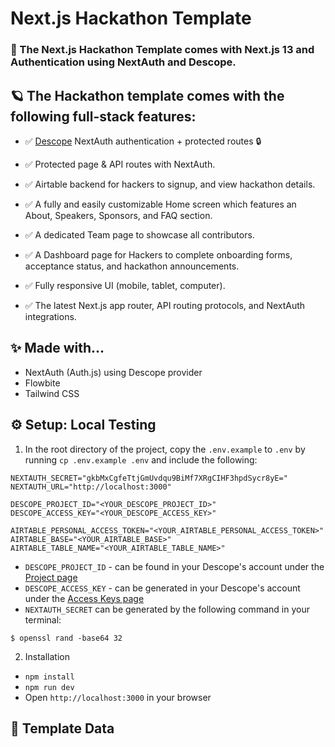 # Next.js Hackathon Template

### 🚀 The Next.js Hackathon Template comes with Next.js 13 and Authentication using NextAuth and Descope. 

## 🪐 The Hackathon template comes with the following full-stack features:

- ✅ [Descope](https://descope.com) NextAuth authentication + protected routes :lock:
- ✅ Protected page & API routes with NextAuth.
- ✅ Airtable backend for hackers to signup, and view hackathon details. 

- ✅ A fully and easily customizable Home screen which features an About, Speakers, Sponsors, and FAQ section.
- ✅ A dedicated Team page to showcase all contributors.  
- ✅ A Dashboard page for Hackers to complete onboarding forms, acceptance status, and hackathon announcements.
- ✅ Fully responsive UI (mobile, tablet, computer).

- ✅ The latest Next.js app router, API routing protocols, and NextAuth integrations.


## ✨ Made with... 

- NextAuth (Auth.js) using Descope provider
- Flowbite
- Tailwind CSS


## ⚙️ Setup: Local Testing

1. In the root directory of the project, copy the `.env.example` to `.env` by running `cp .env.example .env` and include the following:

```
NEXTAUTH_SECRET="gkbMxCgfeTtjGmUvdqu9BiMf7XRgCIHF3hpdSycr8yE="
NEXTAUTH_URL="http://localhost:3000"

DESCOPE_PROJECT_ID="<YOUR_DESCOPE_PROJECT_ID>"
DESCOPE_ACCESS_KEY="<YOUR_DESCOPE_ACCESS_KEY>"

AIRTABLE_PERSONAL_ACCESS_TOKEN="<YOUR_AIRTABLE_PERSONAL_ACCESS_TOKEN>"
AIRTABLE_BASE="<YOUR_AIRTABLE_BASE>"
AIRTABLE_TABLE_NAME="<YOUR_AIRTABLE_TABLE_NAME>"

```

- `DESCOPE_PROJECT_ID` - can be found in your Descope's account under the [Project page](https://app.descope.com/settings/project)  
- `DESCOPE_ACCESS_KEY` - can be generated in your Descope's account under the [Access Keys page](https://app.descope.com/accesskeys)  
- `NEXTAUTH_SECRET` can be generated by the following command in your terminal: 
```
$ openssl rand -base64 32
```

2. Installation

- `npm install`
- `npm run dev`
- Open `http://localhost:3000` in your browser

## 👾 Template Data
